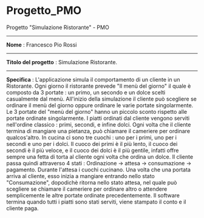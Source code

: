 # Progetto_PMO
Progetto "Simulazione Ristorante" - PMO
***
**Nome** : Francesco Pio Rossi
***
**Titolo del progetto** : Simulazione Ristorante.
***
**Specifica** : L'applicazione simula il comportamento di un cliente in un Ristorante.
Ogni giorno il ristorante  prevede "Il menù del giorno" il quale è composto da 3 portate :  un primo, un secondo e un dolce scelti casualmente dal menù. 
All'inizio della simulazione il cliente può scegliere se ordinare il menù del giorno oppure ordinare le varie portate singolarmente.
Le 3 portate del  "menù del giorno" hanno un piccolo sconto rispetto alle portate ordinate singolarmente.
I piatti ordinati dal cliente vengono serviti nell'ordine classico : primi, secondi, e infine dolci. 
Ogni volta che il cliente termina di mangiare una pietanza, può chiamare il cameriere per ordinare qualcos'altro.
In cucina ci sono tre cuochi : uno per i primi, uno per i secondi e uno per i dolci. 
Il cuoco dei primi è il più lento, il cuoco dei secondi è il più veloce, e il cuoco dei dolci è il più gentile, infatti offre sempre una fetta di torta al cliente ogni volta che ordina un dolce.
Il cliente passa quindi attraverso 4 stati : Ordinazione  -> attesa  -> consumazione  -> pagamento. 
Durante l'attesa i cuochi cucinano. Una volta che una portata arriva al cliente, esso inizia a mangiare entrando nello stato "Consumazione", dopodichè ritorna nello stato attesa, nel quale può scegliere se chiamare il cameriere per ordinare altro o attendere semplicemente le altre portate ordinate precedentemente.
Il software termina quando tutti i piatti sono stati serviti, viene stampato il conto e il cliente paga.
